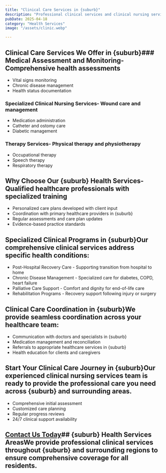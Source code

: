 ```yaml
---
title: "Clinical Care Services in {suburb}"
description: "Professional clinical services and clinical nursing services delivered by qualified healthcare professionals across {suburb}. Comprehensive clinical care and health services tailored to individual needs in a caring environment."
pubDate: 2025-04-18
category: "Health Services"
image: "/assets/clinic.webp"

---
```


## Clinical Care Services We Offer in {suburb}### Medical Assessment and Monitoring- Comprehensive health assessments
- Vital signs monitoring
- Chronic disease management
- Health status documentation

### Specialized Clinical Nursing Services- Wound care and management
- Medication administration
- Catheter and ostomy care
- Diabetic management

### Therapy Services- Physical therapy and physiotherapy
- Occupational therapy
- Speech therapy
- Respiratory therapy

## Why Choose Our {suburb} Health Services- Qualified healthcare professionals with specialized training
- Personalized care plans developed with client input
- Coordination with primary healthcare providers in {suburb}
- Regular assessments and care plan updates
- Evidence-based practice standards

## Specialized Clinical Programs in {suburb}Our comprehensive clinical services address specific health conditions:

- Post-Hospital Recovery Care - Supporting transition from hospital to home
- Chronic Disease Management - Specialized care for diabetes, COPD, heart failure
- Palliative Care Support - Comfort and dignity for end-of-life care
- Rehabilitation Programs - Recovery support following injury or surgery

## Clinical Care Coordination in {suburb}We provide seamless coordination across your healthcare team:

- Communication with doctors and specialists in {suburb}
- Medication management and reconciliation
- Referrals to appropriate healthcare services in {suburb}
- Health education for clients and caregivers

## Start Your Clinical Care Journey in {suburb}Our experienced clinical nursing services team is ready to provide the professional care you need across {suburb} and surrounding areas.

- Comprehensive initial assessment
- Customized care planning
- Regular progress reviews
- 24/7 clinical support availability

## [Contact Us Today](/contact)## {suburb} Health Services AreasWe provide professional clinical services throughout {suburb} and surrounding regions to ensure comprehensive coverage for all residents.

‍
